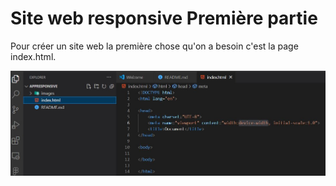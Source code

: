 # Site web responsive Première partie
Pour créer un site web la première chose qu'on a besoin c'est la page index.html.

![](/images/index.JPG)
